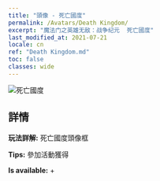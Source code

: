 ```yaml
---
title: "頭像 - 死亡國度"
permalink: /Avatars/Death Kingdom/
excerpt: "魔法门之英雄无敌：战争纪元  死亡國度"
last_modified_at: 2021-07-21
locale: cn
ref: "Death Kingdom.md"
toc: false
classes: wide
---
```

 ![死亡國度](/images/a/avatarFrame_86.png)

## 詳情

 **玩法詳解:** 死亡國度頭像框 

 **Tips:** 參加活動獲得 

 **Is available:**  + 

